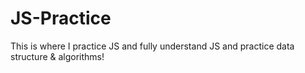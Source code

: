 # JS-Practice
This is where I practice JS and fully understand JS and practice data structure &amp; algorithms!
